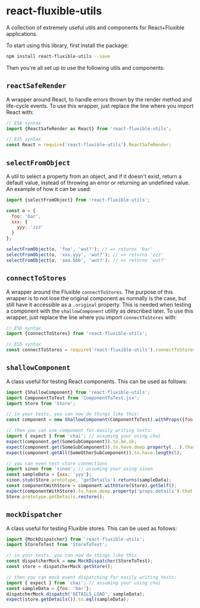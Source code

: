 # react-fluxible-utils
A collection of extremely useful utils and components for React+Fluxible applications.

To start using this library, first install the package:

```bash
npm install react-fluxible-utils --save
```

Then you're all set up to use the following utils and components: 

## `reactSafeRender`

A wrapper around React, to handle errors thrown by the render method and life-cycle events. To use this wrapper, just replace the line where you import React with:

```javascript
// ES6 syntax
import {ReactSafeRender as React} from 'react-fluxible-utils';

// ES5 syntax
const React = require('react-fluxible-utils').ReactSafeRender;
```

## `selectFromObject`

A util to select a property from an object, and if it doesn't exist, return a default value, instead of throwing an error or returning an undefined value. An example of how it can be used:

```javascript
import {selectFromObject} from 'react-fluxible-utils';

const o = { 
  foo: 'bar', 
  xxx: { 
    yyy: 'zzz'
  } 
};

selectFromObject(o, 'foo', 'wut?'); // => returns 'bar'
selectFromObject(o, 'xxx.yyy', 'wut?'); // => returns 'zzz'
selectFromObject(o, 'aaa.bbb', 'wut?'); // => returns 'wut?'
```

## `connectToStores`

A wrapper around the Fluxible `connectToStores`. The purpose of this wrapper is to not lose the original component as normally is the case, but still have it accessible as a `.original` property. This is needed when testing a component with the `shallowComponent` utility as described later. To use this wrapper, just replace the line where you import `connectToStores` with:

```javascript
// ES6 syntax
import {connectToStores} from 'react-fluxible-utils';

// ES5 syntax
const connectToStores = require('react-fluxible-utils').connectToStores;
```

## `shallowComponent`

A class useful for testing React components. This can be used as follows:

```javascript
import {ShallowComponent} from 'react-fluxible-utils';
import ComponentToTest from 'ComponentToTest.jsx';
import Store from 'Store';

// in your tests, you can now do things like this:
const component = new ShallowComponent(ComponentToTest).withProps({foo: 'bar'});

// then you can use component for easily writing tests:
import { expect } from 'chai'; // assuming your using chai
expect(component.get(SomeSubComponent)).to.be.ok;
expect(component.get(SomeSubComponent)).to.have.deep.property(...).that.deep.equals(...); 
expect(component.getAll(SomeOtherSubComponent)).to.have.length(5);

// you can even test store connections
import sinon from 'sinon'; // assuming your using sinon
const sampleData = {xxx: 'yyy'};
sinon.stub(Store.prototype, 'getDetails').returns(sampleData);
const componentWithStore = component.withStore(Store).getSelf();
expect(componentWithStore).to.have.deep.property('props.details').that.deep.equals(sampleData);
Store.prototype.getDetails.restore();
```

## `mockDispatcher`

A class useful for testing Fluxible stores. This can be used as follows:

```javascript
import {MockDispatcher} from 'react-fluxible-utils';
import StoreToTest from 'StoreToTest';

// in your tests, you can now do things like this:
const dispatcherMock = new MockDispatcher(StoreToTest);
const store = dispatcherMock.getStore();

// then you can mock event dispatching for easily writing tests:
import { expect } from 'chai'; // assuming your using chai
const sampleData = {foo: 'bar'};
dispatcherMock.dispatch('DETAILS_LOAD', sampleData);
expect(store.getDetails()).to.eql(sampleData);
```
